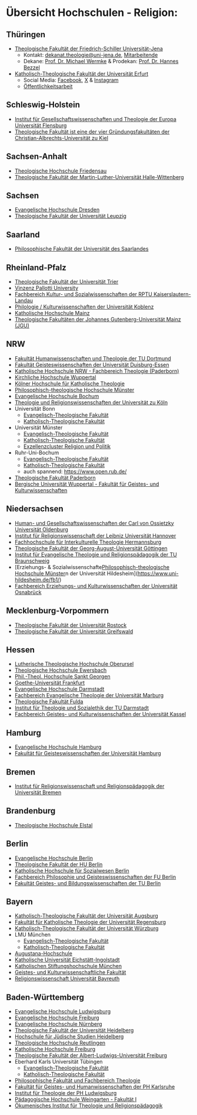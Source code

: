 # Übersicht Hochschulen - Religion:

## Thüringen

- [Theologische Fakultät der Friedrich-Schiller Universität-Jena](https://www.theologie.uni-jena.de/32/fachgebiete)
  - Kontakt: [dekanat.theologie@uni-jena.de](mailto:dekanat.theologie@uni-jena.de), [Mitarbeitende](https://www.theologie.uni-jena.de/94/mitarbeitende)
  - Dekane: [Prof. Dr. Michael Wermke](mailto:michael.wermke@uni-jena.de) & Prodekan: [Prof. Dr. Hannes Bezzel](mailto:hannes.bezzel@uni-jena.de)
- [Katholisch-Theologische Fakultät der Universität Erfurt](https://www.uni-erfurt.de/katholisch-theologische-fakultaet/professuren-lektorate/)
  - Social Media: [Facebook](https://www.facebook.com/katholisch.theologische.fakultaet.erfurt/), [X](https://twitter.com/KThF_Erfurt) & [Instagram](https://www.instagram.com/theologie_in_erfurt/
    )
  - [Öffentlichkeitsarbeit](https://www.uni-erfurt.de/katholisch-theologische-fakultaet/fakultaet/presse-und-oeffentlichkeitsarbeit)

    
## Schleswig-Holstein 

- [Institut für Gesellschaftswissenschaften und Theologie der Europa Universität Flensburg](https://www.uni-flensburg.de/institut-fuer-gesellschaftswissenschaften-und-theologie/abteilungen)
- [Theologische Fakultät ist eine der vier Gründungsfakultäten der Christian-Albrechts-Universität zu Kiel](https://www.uni-kiel.de/de/theol)


## Sachsen-Anhalt

- [Theologische Hochschule Friedensau](https://www.thh-friedensau.de/)
- [Theologische Fakultät der Martin-Luther-Universität Halle-Wittenberg](https://www.theologie.uni-halle.de/)

## Sachsen

- [Evangelische Hochschule Dresden](https://www.ehs-dresden.de/)
- [Theologische Fakultät der Universität Leupzig](https://www.theol.uni-leipzig.de/)

## Saarland

- [Philosophische Fakultät der Universität des Saarlandes](https://www.uni-saarland.de/fakultaet/p/fachrichtungen.html)

## Rheinland-Pfalz

- [Theologische Fakultät der Universität Trier](https://theologie-trier.de/)
- [Vinzenz Pallotti University](https://vp-uni.de/)
- [Fachbereich Kultur- und Sozialwissenschaften der RPTU Kaiserslautern-Landau](https://ksw.rptu.de/organisation/institute)
- [Philologie / Kulturwissenschaften der Universität Koblenz](https://www.uni-koblenz.de/de/philologie-kulturwissenschaften/organisation/institute)
- [Katholische Hochschule Mainz](https://www.kh-mz.de/)
- [Theologische Fakultäten der Johannes Gutenberg-Universität Mainz (JGU)](https://theologie.uni-mainz.de/)

## NRW

- [Fakultät Humanwissenschaften und Theologie der TU Dortmund](https://www.tu-dortmund.de/universitaet/fakultaeten/humanwissenschaften-und-theologie/)
- [Fakultät Geisteswissenschaften der Universität Duisburg-Essen](https://www.uni-due.de/geisteswissenschaften/)
- [Katholische Hochschule NRW - Fachbereich Theologie (Paderborn)](https://katho-nrw.de/studium/fachbereiche/theologie-paderborn)
- [Kirchliche Hochschule Wuppertal](https://kiho-wuppertal.de/)
- [Kölner Hochschule für Katholische Theologie](https://www.khkt.de/)
- [Philosophisch-theologische Hochschule Münster](https://pth-muenster.de/)
- [Evangelische Hochschule Bochum](https://www.evh-bochum.de/startseite.html)
- [Theologie und Religionswissenschaften der Universität zu Köln](https://fg7.phil-fak.uni-koeln.de/)
- Universität Bonn
  - [Evangelisch-Theologische Fakultät](https://www.etf.uni-bonn.de/de)
  - [Katholisch-Theologische Fakultät](https://www.ktf.uni-bonn.de/)
- Universität Münster
  - [Evangelisch-Theologische Fakultät](https://www.uni-muenster.de/die-universitaet/fak_fb/fb1.html)
  - [Katholisch-Theologische Fakultät](https://www.uni-muenster.de/die-universitaet/fak_fb/fb2.html)
  - [Exzellenzcluster Religion und Politik](https://www.uni-muenster.de/Religion-und-Politik/)
- Ruhr-Uni-Bochum
  - [Evangelisch-Theologische Fakultät](https://www.ev.ruhr-uni-bochum.de/)
  - [Katholisch-Theologische Fakultät](https://www.kath.ruhr-uni-bochum.de/)
  - auch spannend: https://www.open.rub.de/
- [Theologische Fakultät Paderborn](https://www.thf-paderborn.de)
- [Bergische Universität Wuppertal - Fakultät für Geistes- und Kulturwissenschaften](https://fk1.uni-wuppertal.de/de/)

## Niedersachsen

- [Human- und Gesellschaftswissenschaften der Carl von Ossietzky Universität Oldenburg](https://uol.de/fk4/institute-und-einrichtungen)
- [Institut für Religionswissenschaft der Leibniz Universität Hannover](https://www.irw.uni-hannover.de/de/)
- [Fachhochschule für Interkulturelle Theologie Hermannsburg](https://www.fh-hermannsburg.de/)
- [Theologische Fakultät der Georg-August-Universität Göttingen](https://www.uni-goettingen.de/de/theologische+fakult%c3%a4t/19855.html)
- [Institut für Evangelische Theologie und Religionspädagogik der TU Braunschweig](https://www.tu-braunschweig.de/theologie)
- [Erziehungs- & Sozialwissenschafte[Philosophisch-theologische Hochschule Münster](https://pth-muenster.de/)n der Universität Hildesheim](https://www.uni-hildesheim.de/fb1/)
- [Fachbereich Erziehungs- und Kulturwissenschaften der Universität Osnabrück](https://www.uni-osnabrueck.de/universitaet/fachbereiche/fachbereich-erziehungs-und-kulturwissenschaften/)

## Mecklenburg-Vorpommern

- [Theologische Fakultät der Universität Rostock](https://www.theologie.uni-rostock.de/)
- [Theologische Fakultät der Universität Greifswald](https://theologie.uni-greifswald.de/)

## Hessen

- [Lutherische Theologische Hochschule Oberursel](https://lthh.de/)
- [Theologische Hochschule Ewersbach](https://th-ewersbach.de/)
- [Phil.-Theol. Hochschule Sankt Georgen](https://www.sankt-georgen.de/)
- [Goethe-Universität Frankfurt](https://www.uni-frankfurt.de/Fachbereiche)
- [Evangelische Hochschule Darmstadt](https://www.eh-darmstadt.de/)
- [Fachbereich Evangelische Theologie der Universität Marburg](https://www.uni-marburg.de/de/fb05)
- [Theologische Fakultät Fulda](https://www.thf-fulda.de/de/index.html)
- [Institut für Theologie und Sozialethik der TU Darmstadt](https://www.theologie.tu-darmstadt.de/institut_theologie/index.de.jsp)
- [Fachbereich Geistes- und Kulturwissenschaften der Universität Kassel](https://www.uni-kassel.de/fb02/)

## Hamburg

- [Evangelische Hochschule Hamburg](https://ev-hochschule-hh.de/)
- [Fakultät für Geisteswissenschaften der Universität Hamburg](https://www.gw.uni-hamburg.de/)

## Bremen

- [Institut für Religionswissenschaft und Religionspädagogik der Universität Bremen](https://www.uni-bremen.de/religionswissenschaft)

## Brandenburg

- [Theologische Hochschule Elstal](https://www.th-elstal.de)

## Berlin

- [Evangelische Hochschule Berlin](https://www.eh-berlin.de/)
- [Theologische Fakultät der HU Berlin](https://www.theologie.hu-berlin.de/de)
- [Katholische Hochschule für Sozialwesen Berlin](https://www.khsb-berlin.de/)
- [Fachbereich Philosophie und Geisteswissenschaften der FU Berlin](https://www.geisteswissenschaften.fu-berlin.de/)
- [Fakultät Geistes- und Bildungswissenschaften der TU Berlin](https://www.tu.berlin/humanities)

## Bayern

- [Katholisch-Theologische Fakultät der Universität Augsburg](https://www.uni-augsburg.de/de/fakultaet/kthf/)
- [Fakultät für Katholische Theologie der Universität Regensburg](https://www.uni-regensburg.de/theologie/fakultaet/startseite/index.html)
- [Katholisch-Theologische Fakultät der Universität Würzburg](https://www.theologie.uni-wuerzburg.de/)
- LMU München
  - [Evangelisch-Theologische Fakultät](https://www.evtheol.lmu.de/de/)
  - [Katholisch-Theologische Fakultät](https://www.kaththeol.lmu.de/de/)
- [Augustana-Hochschule](https://augustana.de/start.html)
- [Katholische Universität Eichstätt-Ingolstadt](https://www.ku.de/)
- [Katholischen Stiftungshochschule München](https://www.ksh-muenchen.de/)
- [Geistes- und Kulturwissenschaftliche Fakultät](https://www.geku.uni-passau.de/)
- [Religionswissenschaft Universität Bayreuth](https://www.religion.uni-bayreuth.de/de/index.html)

## Baden-Württemberg

- [Evangelische Hochschule Ludwigsburg](https://www.eh-ludwigsburg.de/)
- [Evangelische Hochschule Freiburg](https://www.eh-freiburg.de/)
- [Evangelische Hochschule Nürnberg](https://www.evhn.de/)
- [Theologische Fakultät der Universität Heidelberg](https://www.theologie.uni-heidelberg.de/de)
- [Hochschule für Jüdische Studien Heidelberg](https://www.hfjs.eu/)
- [Theologische Hochschule Reutlingen](https://www.th-reutlingen.de/de/)
- [Katholische Hochschule Freiburg](https://www.kh-freiburg.de/de)
- [Theologische Fakultät der Albert-Ludwigs-Universität Freiburg](https://www.theol.uni-freiburg.de/)
- Eberhard Karls Universität Tübingen
  - [Evangelisch-Theologische Fakultät](https://uni-tuebingen.de/fakultaeten/evangelisch-theologische-fakultaet/fakultaet/aktuelles/)
  - [Katholisch-Theologische Fakultät](https://uni-tuebingen.de/fakultaeten/katholisch-theologische-fakultaet/fakultaet/)
- [Philosophische Fakultät und Fachbereich Theologie](https://www.phil.fau.de/)
- [Fakultät für Geistes- und Humanwissenschaften der PH Karlsruhe](https://www.ph-karlsruhe.de/hochschule/fakultaet-fuer-geistes-und-humanwissenschaften)
- [Institut für Theologie der PH Ludwigsburg](https://www.ph-ludwigsburg.de/fakultaet-1/institut-fuer-theologie)
- [Pädagogische Hochschule Weingarten - Fakultät I](https://www.ph-weingarten.de/hochschule/fakultaet-i/)
- [Ökumenisches Institut für Theologie und Religionspädagogik](https://www.ph-gmuend.de/einrichtungen/fakultaet-i/oekumenisches-institut-fuer-theologie-religionspaedagogik)